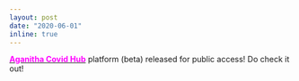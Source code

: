 ```yaml
---
layout: post
date: "2020-06-01" 
inline: true 
---
```



 [**<span style="color:magenta">Aganitha Covid Hub</span>**](https://covid.hub.aganitha.ai/) platform (beta) released for public access! Do check it out! 
